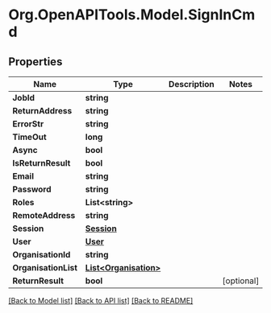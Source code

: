 # Org.OpenAPITools.Model.SignInCmd

## Properties

Name | Type | Description | Notes
------------ | ------------- | ------------- | -------------
**JobId** | **string** |  | 
**ReturnAddress** | **string** |  | 
**ErrorStr** | **string** |  | 
**TimeOut** | **long** |  | 
**Async** | **bool** |  | 
**IsReturnResult** | **bool** |  | 
**Email** | **string** |  | 
**Password** | **string** |  | 
**Roles** | **List&lt;string&gt;** |  | 
**RemoteAddress** | **string** |  | 
**Session** | [**Session**](Session.md) |  | 
**User** | [**User**](User.md) |  | 
**OrganisationId** | **string** |  | 
**OrganisationList** | [**List&lt;Organisation&gt;**](Organisation.md) |  | 
**ReturnResult** | **bool** |  | [optional] 

[[Back to Model list]](../README.md#documentation-for-models) [[Back to API list]](../README.md#documentation-for-api-endpoints) [[Back to README]](../README.md)

